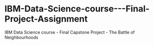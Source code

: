# IBM-Data-Science-course---Final-Project-Assignment
IBM Data Science course -  Final Capstone Project - The Battle of Neighbourhoods
